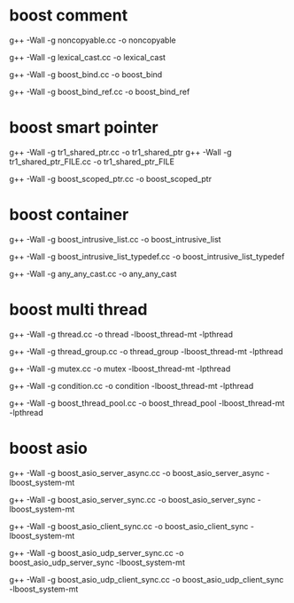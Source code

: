 # boost comment
g++ -Wall -g noncopyable.cc -o noncopyable

g++ -Wall -g lexical_cast.cc -o lexical_cast

g++ -Wall -g boost_bind.cc -o boost_bind 

g++ -Wall -g boost_bind_ref.cc -o boost_bind_ref

# boost smart pointer
g++ -Wall -g tr1_shared_ptr.cc  -o tr1_shared_ptr
g++ -Wall -g tr1_shared_ptr_FILE.cc -o tr1_shared_ptr_FILE

g++ -Wall -g boost_scoped_ptr.cc -o boost_scoped_ptr

# boost container
g++ -Wall -g boost_intrusive_list.cc -o boost_intrusive_list

g++ -Wall -g boost_intrusive_list_typedef.cc -o boost_intrusive_list_typedef

g++ -Wall -g any_any_cast.cc -o any_any_cast 

# boost multi thread
g++ -Wall -g thread.cc -o  thread -lboost_thread-mt -lpthread

g++ -Wall -g thread_group.cc -o  thread_group -lboost_thread-mt -lpthread

g++ -Wall -g mutex.cc -o mutex -lboost_thread-mt -lpthread

g++ -Wall -g condition.cc -o condition -lboost_thread-mt -lpthread

g++ -Wall -g boost_thread_pool.cc -o boost_thread_pool -lboost_thread-mt -lpthread

# boost asio
g++ -Wall -g boost_asio_server_async.cc -o boost_asio_server_async -lboost_system-mt

g++ -Wall -g boost_asio_server_sync.cc -o boost_asio_server_sync -lboost_system-mt

g++ -Wall -g boost_asio_client_sync.cc -o boost_asio_client_sync -lboost_system-mt

g++ -Wall -g boost_asio_udp_server_sync.cc -o boost_asio_udp_server_sync -lboost_system-mt 

g++ -Wall -g boost_asio_udp_client_sync.cc -o boost_asio_udp_client_sync -lboost_system-mt

